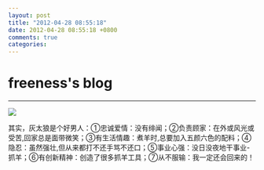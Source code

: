 ```yaml
---
layout: post
title: "2012-04-28 08:55:18"
date: 2012-04-28 08:55:18 +0800
comments: true
categories: 
---
```


# freeness's blog

----------

![](http://okqmqrbgo.bkt.clouddn.com/201204280855181.jpg)

>
其实，灰太狼是个好男人：①忠诚爱情：没有绯闻；②负责顾家：在外或风光或受苦,回家总是面带微笑；③有生活情趣：煮羊时,总要加入五颜六色的配料；④隐忍：虽然强壮,但从来都打不还手骂不还口；⑤事业心强：没日没夜地干事业-抓羊；⑥有创新精神：创造了很多抓羊工具；⑦从不服输：我一定还会回来的！